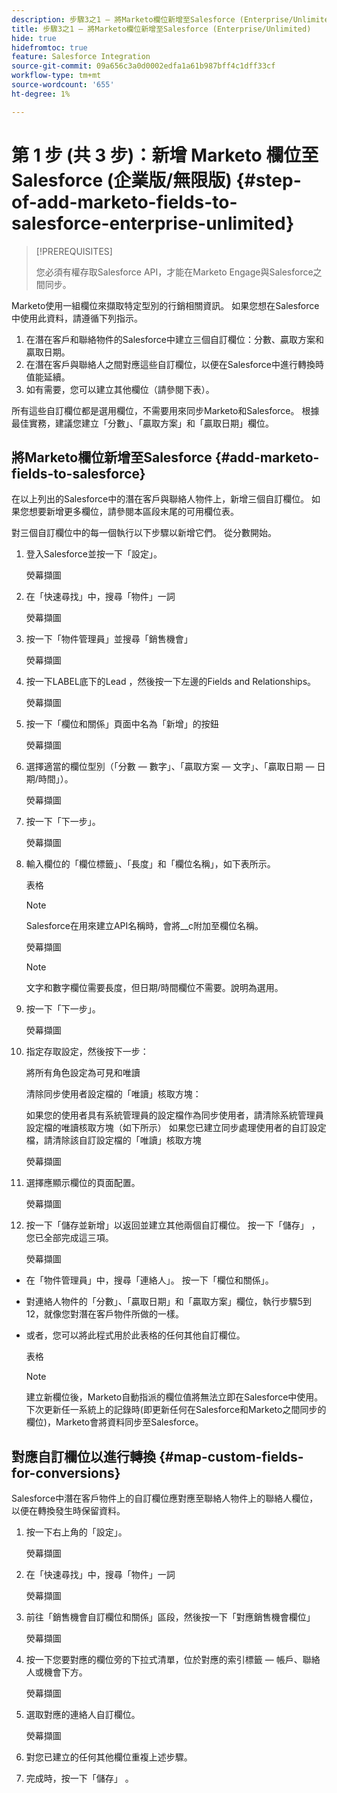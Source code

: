 ```yaml
---
description: 步驟3之1 — 將Marketo欄位新增至Salesforce (Enterprise/Unlimited) - Marketo檔案 — 產品檔案
title: 步驟3之1 — 將Marketo欄位新增至Salesforce (Enterprise/Unlimited)
hide: true
hidefromtoc: true
feature: Salesforce Integration
source-git-commit: 09a656c3a0d0002edfa1a61b987bff4c1dff33cf
workflow-type: tm+mt
source-wordcount: '655'
ht-degree: 1%

---
```


# 第 1 步 (共 3 步)：新增 Marketo 欄位至 Salesforce (企業版/無限版) {#step-of-add-marketo-fields-to-salesforce-enterprise-unlimited}

>[!PREREQUISITES]
>
>您必須有權存取Salesforce API，才能在Marketo Engage與Salesforce之間同步。

Marketo使用一組欄位來擷取特定型別的行銷相關資訊。 如果您想在Salesforce中使用此資料，請遵循下列指示。

1. 在潛在客戶和聯絡物件的Salesforce中建立三個自訂欄位：分數、贏取方案和贏取日期。
1. 在潛在客戶與聯絡人之間對應這些自訂欄位，以便在Salesforce中進行轉換時值能延續。
1. 如有需要，您可以建立其他欄位（請參閱下表）。

所有這些自訂欄位都是選用欄位，不需要用來同步Marketo和Salesforce。 根據最佳實務，建議您建立「分數」、「贏取方案」和「贏取日期」欄位。

## 將Marketo欄位新增至Salesforce {#add-marketo-fields-to-salesforce}

在以上列出的Salesforce中的潛在客戶與聯絡人物件上，新增三個自訂欄位。 如果您想要新增更多欄位，請參閱本區段末尾的可用欄位表。

對三個自訂欄位中的每一個執行以下步驟以新增它們。 從分數開始。

1. 登入Salesforce並按一下「設定」。

   熒幕擷圖

1. 在「快速尋找」中，搜尋「物件」一詞

   熒幕擷圖

1. 按一下「物件管理員」並搜尋「銷售機會」

   熒幕擷圖

1. 按一下LABEL底下的Lead ，然後按一下左邊的Fields and Relationships。

   熒幕擷圖

1. 按一下「欄位和關係」頁面中名為「新增」的按鈕

   熒幕擷圖

1. 選擇適當的欄位型別（「分數 — 數字」、「贏取方案 — 文字」、「贏取日期 — 日期/時間」）。

   熒幕擷圖

1. 按一下「下一步」。

   熒幕擷圖

1. 輸入欄位的「欄位標籤」、「長度」和「欄位名稱」，如下表所示。

   表格

   >[!NOTE]
   >
   >Salesforce在用來建立API名稱時，會將__c附加至欄位名稱。

   熒幕擷圖

   >[!NOTE]
   >
   >文字和數字欄位需要長度，但日期/時間欄位不需要。說明為選用。

1. 按一下「下一步」。

   熒幕擷圖

1. 指定存取設定，然後按下一步：

   將所有角色設定為可見和唯讀

   清除同步使用者設定檔的「唯讀」核取方塊：

   如果您的使用者具有系統管理員的設定檔作為同步使用者，請清除系統管理員設定檔的唯讀核取方塊（如下所示）
如果您已建立同步處理使用者的自訂設定檔，請清除該自訂設定檔的「唯讀」核取方塊

   熒幕擷圖

1. 選擇應顯示欄位的頁面配置。

   熒幕擷圖

1. 按一下「儲存並新增」以返回並建立其他兩個自訂欄位。 按一下「儲存」 ，您已全部完成這三項。

   熒幕擷圖

* 在「物件管理員」中，搜尋「連絡人」。 按一下「欄位和關係」。
* 對連絡人物件的「分數」、「贏取日期」和「贏取方案」欄位，執行步驟5到12，就像您對潛在客戶物件所做的一樣。
* 或者，您可以將此程式用於此表格的任何其他自訂欄位。

  表格

  >[!NOTE]
  >
  >建立新欄位後，Marketo自動指派的欄位值將無法立即在Salesforce中使用。 下次更新任一系統上的記錄時(即更新任何在Salesforce和Marketo之間同步的欄位)，Marketo會將資料同步至Salesforce。

## 對應自訂欄位以進行轉換 {#map-custom-fields-for-conversions}

Salesforce中潛在客戶物件上的自訂欄位應對應至聯絡人物件上的聯絡人欄位，以便在轉換發生時保留資料。

1. 按一下右上角的「設定」。

   熒幕擷圖

1. 在「快速尋找」中，搜尋「物件」一詞

   熒幕擷圖

1. 前往「銷售機會自訂欄位和關係」區段，然後按一下「對應銷售機會欄位」

   熒幕擷圖

1. 按一下您要對應的欄位旁的下拉式清單，位於對應的索引標籤 — 帳戶、聯絡人或機會下方。

   熒幕擷圖

1. 選取對應的連絡人自訂欄位。

   熒幕擷圖

1. 對您已建立的任何其他欄位重複上述步驟。

1. 完成時，按一下「儲存」 。
